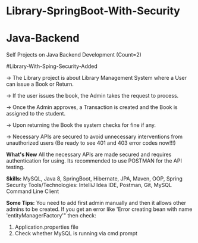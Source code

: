 # Library-SpringBoot-With-Security
# Java-Backend
Self Projects on Java Backend Development (Count=2)

#Library-With-Sping-Security-Added

-> The Library project is about Library Management System where a User can issue a Book or Return. 

-> If the user issues the book, the Admin takes the request to process. 

-> Once the Admin approves, a Transaction is created and the Book is assigned to the student.

-> Upon returning the Book the system checks for fine if any.

-> Necessary APIs are secured to avoid unnecessary interventions from unauthorized users (Be ready to see 401 and 403 error codes now!!!)

**What's New**
All the necessary APIs are made secured and requires authentication for using. Its recommended to use POSTMAN for the API testing.

**Skills:** 
MySQL, Java 8, SpringBoot, Hibernate, JPA, Maven, OOP, Spring Security
Tools/Technologies: IntelliJ Idea IDE, Postman, Git, MySQL Command Line Client

**Some Tips:**
You need to add first admin manually and then it allows other admins to be created.
If you get an error like 'Error creating bean with name 'entityManagerFactory'" then check:
1. Application.properties file
2. Check whether MySQL is running via cmd prompt
